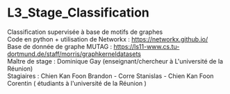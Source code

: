 # L3_Stage_Classification
Classification supervisée à base de motifs de graphes  
Code en python + utilisation de Networkx : https://networkx.github.io/  
Base de donnée de graphe MUTAG : https://ls11-www.cs.tu-dortmund.de/staff/morris/graphkerneldatasets  
Maître de stage : Dominique Gay (enseignant/chercheur à L'université de la Réunion)  
Stagiaires : Chien Kan Foon Brandon - Corre Stanislas - Chien Kan Foon Corentin ( étudiants à l'université de la Réunion )  
